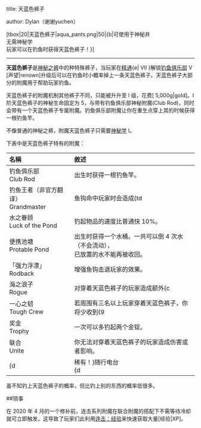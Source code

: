 title: 天蓝色裤子

author: Dylan（谢谢yuchen）

[tbox|20|天蓝色裤子|aqua_pants.png|50|{b|可使用于神秘井<br>无需神秘学<br>玩家可以在钓鱼时获得天蓝色裤子！}]

---

**天蓝色裤子**是[神秘之裤](Mystic_Pants)中的种特殊裤子，当玩家在[精通](Prestige){e| VII }解锁[钓鱼俱乐部](Renown#Fishing_Club) V [声望|renown]升级后可以在钓鱼时小概率掉上一条天蓝色裤子。天蓝色裤子大部分的附魔用于帮助玩家钓鱼。

天蓝色裤子的附魔机制其他裤子不同，只能被升升至 I 级，花费[ 5,000g|gold]。I 阶天蓝色裤子的神秘生命固定为 5，与带有钓鱼俱乐部神秘附魔(Club Rod)，同时会带有一个天蓝色裤子专属附魔。钓鱼俱乐部附魔让你在重生点穿上其的时候获得一根钓鱼竿。

不像普通的神秘之裤，附魔天蓝色裤子只需要[神秘学](Renown#Mysticism) I。

下表中是天蓝色裤子特有的附魔：

|<div style="text-align: left">名稱</div>|<div style="text-align: left">敘述</div>|
|---|---|
|钓鱼俱乐部<br>Club Rod|出生时获得一根钓鱼竿。|
|钓鱼王者（非官方翻译）<br>Grandmaster|鱼钩命中玩家时会造成{td|0.5[heart]}真实伤害。|
|水之眷顾<br>Luck of the Pond|钓起物品的速度比普通快 10%。|
|便携池塘<br>Protable Pond|出生时获得一个水桶。一共可以倒 4 次水（不会流动），<br>已放置的水不能再被收回。|
|「强力浮漂」<br>Rodback|增强鱼钩击退玩家的效果。|
|海之浪子<br>Rogue|对穿着天蓝色裤子的玩家造成额外{c| +25% }伤害并减少{9| -10% }来自该玩家的伤害。|
|一心之韧<br>Tough Crew|若周围有三名以上玩家穿着天蓝色裤子，你将少收到{9| 15% }的伤害。|
|奖金<br>Trophy|一次可以多钓起两个金锭。|
|联合<br>Unite|你无法对穿着天蓝色裤子的玩家造成伤害或者影响。|
|{d|稀有！}随行电台<br>{d|RARE!} Stereo|穿上后会对周围玩家播放随机的 Hypixel 音符盒音乐。|

虽不知钓上天蓝色裤子的概率，但比钓上别的东西的概率低很多。

##琐事

在 2020 年 4 月的一个修补前，连击系列附魔在联合附魔的搭配下不需等待冷却就可立即触发，这导致了玩家们此利用[连击：经验](Mystic_Sword#Combo_XP)来快速获取大量[经验|XP]。